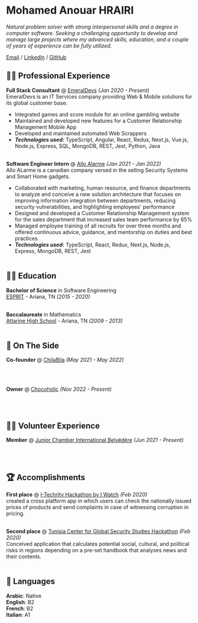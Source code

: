 # Mohamed Anouar HRAIRI

_Natural problem solver with strong interpersonal skills and a degree in computer software. Seeking a challenging opportunity to develop and manage large projects where my advanced skills, education, and a couple of years of experience can be fully utilized._ <br>

[Email](mailto:medanouar.hrairi@gmail.com) / [LinkedIn](https://www.linkedin.com/in/mohamedanouarhrairi/) / [GitHub](https://github.com/siees)

## 👨‍💻 Professional Experience

**Full Stack Consultant** @ [EmeralDevs](https://emeraldevs.com) _(Jan 2020 - Present)_ <br>
EmeralDevs is an IT Services company providing Web & Mobile solutions for its global customer base.
  - Integrated games and score module for an online gambling website
  - Maintained and developed new features for a Customer Relationship Management Mobile App
  - Developed and maintained automated Web Scrappers
  - **_Technologies used:_** TypeScript, Angular, React, Redux, Next.js, Vue.js, Node.js, Express, SQL, MongoDB, REST, Jest, Python, Java
    <br><br>

**Software Engineer Intern** @ [Allo Alarme](https://alloalarme.ca) _(Jan 2021 - Jan 2022)_ <br>
Allo ALarme is a canadian company versed in the selling Security Systems and Smart Home gadgets.
  - Collaborated with marketing, human resource, and finance departments to analyze and conceive a new solution architecture that focuses on improving information integration between departments, reducing security vulnerabilities, and highlighting employees' performance
  - Designed and developed a Customer Relationship Management system for the sales department that increased sales team performance by 65%
  - Managed employee training of all recruits for over three months and offered continuous advice, guidance, and mentorship on duties and best practices
  - **_Technologies used:_** TypeScript, React, Redux, Next.js, Node.js, Express, MongoDB, REST, Jest
    <br><br>

## 👨‍🎓 Education

**Bachelor of Science** in Software Engineering<br>
[ESPRIT](https://esprit.tn) - Ariana, TN _(2015 - 2020)_
<br><br>

**Baccalaureate** in Mathematics<br>
[Attarine High School](https://www.facebook.com/AttarineAriana/?locale=fr_FR) - Ariana, TN _(2009 - 2013)_
<br><br>

## 📌 On The Side

**Co-founder** @ [ChilaBila](https://chilabila.shop/) _(May 2021 - May 2022)_ <br>

  <br><br>

**Owner** @ [Chocoholic](https://www.instagram.com/chocoholic.tn/) _(Nov 2022 - Present)_ <br>

  <br><br>

## 🙋‍♂️ Volunteer Experience
    
**Member** @ [Junior Chamber International Belvédère](https://jci.cc) _(Jun 2021 - Present)_ <br>

<br><br>
  
## 🏆 Accomplishments

**First place** @ [I-Techrity Hackathon by I Watch](https://www.iwatch.tn/ar/) _(Feb 2020)_ <br>
created a cross platform app in which users can check the nationally issued prices of products and send complaints in case of witnessing corruption in pricing.
<br><br>

**Second place** @ [Tunisia Center for Global Security Studies Hackathon](http://www.ctesg.org) _(Feb 2020)_ <br>
Conceived application that calculates potential social, cultural, and political risks in regions depending on a pre-set handbook that analyses news and their contents.
<br><br>

## 💬 Languages

**Arabic**: Native <br>
**English**: B2 <br>
**French**: B2 <br>
**Italian**: A1
<br><br>
